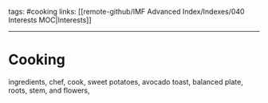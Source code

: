 tags: #cooking
links: [[remote-github/IMF Advanced Index/Indexes/040 Interests MOC|Interests]]

---
# Cooking
ingredients, chef, cook, sweet potatoes, avocado toast, balanced plate, roots, stem, and flowers, 